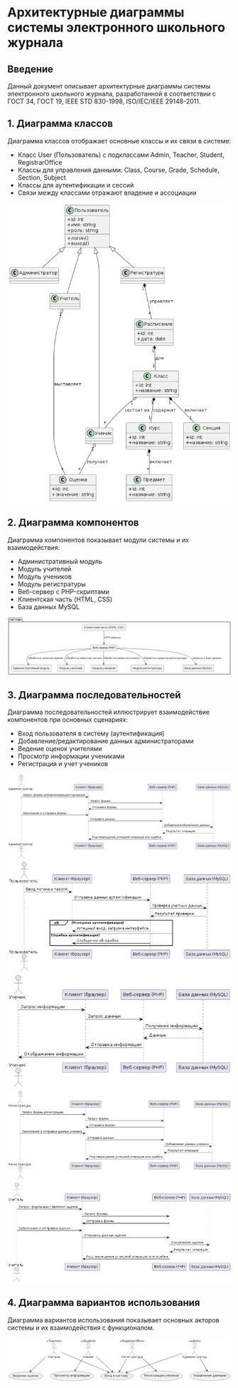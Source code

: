 # Архитектурные диаграммы системы электронного школьного журнала

## Введение

Данный документ описывает архитектурные диаграммы системы электронного школьного журнала, разработанной в соответствии с ГОСТ 34, ГОСТ 19, IEEE STD 830-1998, ISO/IEC/IEEE 29148-2011.

## 1. Диаграмма классов

Диаграмма классов отображает основные классы и их связи в системе:

- Класс User (Пользователь) с подклассами Admin, Teacher, Student, RegistrarOffice
- Классы для управления данными: Class, Course, Grade, Schedule, Section, Subject
- Классы для аутентификации и сессий
- Связи между классами отражают владение и ассоциации

![Диаграмма классов](../Диаграммы/ДиаграммаКлассов.png)

## 2. Диаграмма компонентов

Диаграмма компонентов показывает модули системы и их взаимодействия:

- Административный модуль
- Модуль учителей
- Модуль учеников
- Модуль регистратуры
- Веб-сервер с PHP-скриптами
- Клиентская часть (HTML, CSS)
- База данных MySQL

![Диаграмма компонентов](../Диаграммы/ДиаграммаКомпонентов.png)

## 3. Диаграмма последовательностей

Диаграмма последовательностей иллюстрирует взаимодействие компонентов при основных сценариях:

- Вход пользователя в систему (аутентификация)
- Добавление/редактирование данных администраторами
- Ведение оценок учителями
- Просмотр информации учениками
- Регистрация и учет учеников

![Диаграмма последовательности 1](../Диаграммы/ДиаграммаПоследовательности_1.png)
![Диаграмма последовательности 2](../Диаграммы/ДиаграммаПоследовательности_2.png)
![Диаграмма последовательности 3](../Диаграммы/ДиаграммаПоследовательности_3.png)
![Диаграмма последовательности 4](../Диаграммы/ДиаграммаПоследовательности_4.png)
![Диаграмма последовательности 5](../Диаграммы/ДиаграммаПоследовательности_5.png)

## 4. Диаграмма вариантов использования

Диаграмма вариантов использования показывает основных акторов системы и их взаимодействия с функционалом.

![Диаграмма вариантов использования](../Диаграммы/ДиаграммаВариантовИспользования.png)
